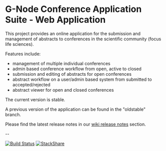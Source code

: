 G-Node Conference Application Suite - Web Application
=====================================================

This project provides an online application for the submission and management of abstracts to conferences in the scientific community (focus life sciences).

Features include:
- management of multiple individual conferences
- admin based conference workflow from open, active to closed
- submission and editing of abstracts for open conferences
- abstract workflow on a user/admin based system from submitted to accepted/rejected
- abstract viewer for open and closed conferences

The current version is stable.

A previous version of the application can be found in the "oldstable" branch.

Please find the latest release notes in our [wiki release notes](https://github.com/G-Node/GCA-Web/wiki) section.

--

[![Build Status](https://travis-ci.org/G-Node/GCA-Web.png?branch=master)](https://travis-ci.org/G-Node/GCA-Web)
[![StackShare](https://img.shields.io/badge/tech-stack-0690fa.svg?style=flat)](https://stackshare.io/cgars/gca-web)

